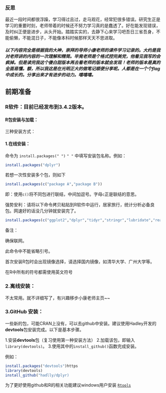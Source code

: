 ### 反思
 最近一段时间都很浮躁，学习得过且过，走马观花，经常犯很多错误。研究生正是学习的重要时刻，老师带着的时候还不努力学习真的是蠢透了。好在能发现错误，及时纠正便是进步，从头开始。踏踏实实的，去静下心来学习吧吾日三省吾身，不能偷懒，不能混日子，不能像本科时候那样天天不思进取。

##### 以下内容完全是根据我的大神，崇拜的导师小康老师的课件学习记录的。大约是我对老师讲的内容的一次理解和精简。毕竟老师是个格式控完美党，他看见我写的会疯掉。但是读完我这个傻白甜版本再去看老师的版本就会发现！老师的版本是真的全面易懂。额，所以我这是在光明正大的做笔记顺便分享呢。人都是在一个个flag中成长的。分享出来才有进步的动力。嘻嘻嘻。
 
## 前期准备
### R软件：目前已经发布到3.4.2版本。
#### R包安装与加载：
三种安装方式：
#### 1.在线安装：
命令为 `install.packages(" ")` `" "` 中填写安装包名称。例如：
```r
install.packages("dplyr")
```
若想一次性安装多个包，则如下
```r
install.packages(c("package A","package B"))
```
即：使用`c()`将不同包进行联结，中间加逗号。字母`c`正是联结的意思。

强势安利：请将以下命令拷贝粘贴到R软件中运行，居家旅行，统计分析必备良包。网速好的话没几分钟就安装完了。
```r
install.packages(c("ggplot2","dplyr","tidyr","stringr","lubridate","reader","readx1","haven","httr","rvest","xml2","devtools","tidyverse"))
```
备注：

确保联网。

此命令中不能省略引号。

首次安装R包时会出现镜像选择，请选择国内镜像，如清华大学、广州大学等。

在R中所有的符号都需使用英文符号
### 2.离线安装：
不太常用。就不详细写了，有兴趣移步小康老师主页~~
### 3.GitHub 安装：
一些新的包，可能CRAN上没有，可以去github中安装。建议使用Hadley开发的 **devtools**包安装完成。以下是基本步骤。

1.安装**devtools**包（复习使用第一种安装方法）
2.加载该包，即输入`library(devtools)`。
3.使用其中的`install_github()`函数完成安装。

例如：
```r
install.packages("devtools")https
library(devtools)
install_github("hadlly/dplyr)
```
为了更好使用github和R的相关功能建议windows用户安装 [`Rtools`](https://cran.r-project.org/bin/windows/Rtools/)



